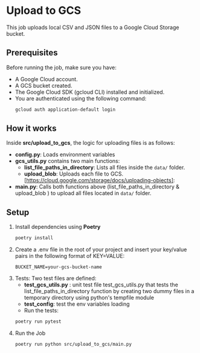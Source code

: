 # Upload to GCS

This job uploads local CSV and JSON files to a Google Cloud Storage bucket.  

## Prerequisites

Before running the job, make sure you have:

- A Google Cloud account.
- A GCS bucket created.
- The Google Cloud SDK (gcloud CLI) installed and initialized.
- You are authenticated using the following command:
   ```bash
   gcloud auth application-default login

## How it works
Inside **src/upload_to_gcs**, the logic for uploading files is as follows:
- **config.py**: Loads environment variables
- **gcs_utils.py** contains two main functions:  
  - **list_file_paths_in_directory**: Lists all files inside the `data/` folder.  
  - **upload_blob**: Uploads each file to GCS. [https://cloud.google.com/storage/docs/uploading-objects]:
- **main.py**: Calls both functions above (list_file_paths_in_directory & upload_blob ) to upload all files located in `data/` folder.

## Setup

1. Install dependencies using **Poetry**
   ```bash
   poetry install

2. Create a .env file in the root of your project and insert your key/value pairs in the following format of KEY=VALUE:
    ```.env
    BUCKET_NAME=your-gcs-bucket-name

4. Tests: Two test files are defined:
   - **test_gcs_utils.py** : unit test file test_gcs_utils.py that tests the list_file_paths_in_directory function by creating two dummy files in a temporary directory using python's tempfile module
   - **test_config**: test the env variables loading
   - Run the tests:
   ```bash
   poetry run pytest

5. Run the Job
   ```bash
   poetry run python src/upload_to_gcs/main.py